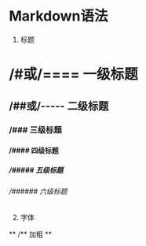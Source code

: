
# Markdown语法

1.  标题


/#或/==== 一级标题
============

/##或/----- 二级标题
---------------

### /### 三级标题

#### /#### 四级标题

##### /##### 五级标题

###### /###### 六级标题

2. 字体

** /** 加粗 **


